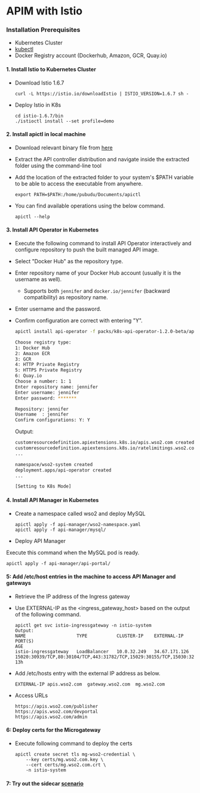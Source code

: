 # APIM with Istio

### Installation Prerequisites

- Kubernetes Cluster
- [kubectl](https://kubernetes.io/docs/tasks/tools/install-kubectl/)
- Docker Registry account (Dockerhub, Amazon, GCR, Quay.io)


#### 1. Install Istio to Kubernetes Cluster

- Download Istio 1.6.7

    ```
    curl -L https://istio.io/downloadIstio | ISTIO_VERSION=1.6.7 sh -
    ```

- Deploy Istio in K8s

    ```
    cd istio-1.6.7/bin
    ./istioctl install --set profile=demo
    ```

#### 2. Install apictl in local machine

- Download relevant binary file from [here](./packs/apictl/)

- Extract the API controller distribution and navigate inside the extracted folder using the command-line tool

- Add the location of the extracted folder to your system's $PATH variable to be able to access the executable from anywhere.

    ```
    export PATH=$PATH:/home/pubudu/Documents/apictl
    ```

- You can find available operations using the below command.

    ```
    apictl --help
    ```
   
#### 3. Install API Operator in Kubernetes

- Execute the following command to install API Operator interactively and configure repository to push the built managed API image.
- Select "Docker Hub" as the repository type.
- Enter repository name of your Docker Hub account (usually it is the username as well).
  - Supports both `jennifer` and `docker.io/jennifer` (backward compatibility) as repository name.
- Enter username and the password.
- Confirm configuration are correct with entering "Y".

    ```sh
    apictl install api-operator -f packs/k8s-api-operator-1.2.0-beta/api-operator/controller-artifacts/

    Choose registry type:
    1: Docker Hub
    2: Amazon ECR
    3: GCR
    4: HTTP Private Registry
    5: HTTPS Private Registry
    6: Quay.io
    Choose a number: 1: 1
    Enter repository name: jennifer
    Enter username: jennifer
    Enter password: *******
    
    Repository: jennifer
    Username  : jennifer
    Confirm configurations: Y: Y
    ```
    
    Output:
    ```sh
    customresourcedefinition.apiextensions.k8s.io/apis.wso2.com created
    customresourcedefinition.apiextensions.k8s.io/ratelimitings.wso2.com created
    ...
    
    namespace/wso2-system created
    deployment.apps/api-operator created
    ...
    
    [Setting to K8s Mode]
    ```
    
#### 4. Install API Manager in Kubernetes

- Create a namespace called wso2 and deploy MySQL

    ```
    apictl apply -f api-manager/wso2-namespace.yaml
    apictl apply -f api-manager/mysql/
    ```

- Deploy API Manager

Execute this command when the MySQL pod is ready.

    apictl apply -f api-manager/api-portal/
    

#### 5: Add /etc/host entries in the machine to access API Manager and gateways

- Retrieve the IP address of the Ingress gateway

- Use EXTERNAL-IP as the \<ingress_gateway_host> based on the output of the following command.  

    ```
    apictl get svc istio-ingressgateway -n istio-system
    Output:
    NAME                   TYPE           CLUSTER-IP    EXTERNAL-IP     PORT(S)                                                                                                                                      AGE
    istio-ingressgateway   LoadBalancer   10.0.32.249   34.67.171.126   15020:30939/TCP,80:30104/TCP,443:31782/TCP,15029:30155/TCP,15030:32662/TCP,15031:31360/TCP,15032:32485/TCP,31400:31905/TCP,15443:32303/TCP   13h
    ```

- Add /etc/hosts entry with the external IP address as below.

    ```
    EXTERNAL-IP apis.wso2.com  gateway.wso2.com  mg.wso2.com
    ``` 

- Access URLs

    ```
    https://apis.wso2.com/publisher
    https://apis.wso2.com/devportal
    https://apis.wso2.com/admin
    ``` 

#### 6: Deploy certs for the Microgateway

- Execute following command to deploy the certs

    ```
    apictl create secret tls mg-wso2-credential \
        --key certs/mg.wso2.com.key \
        --cert certs/mg.wso2.com.crt \
        -n istio-system
    ``` 

#### 7: Try out the sidecar [scenario](./scenario-sidecar)

